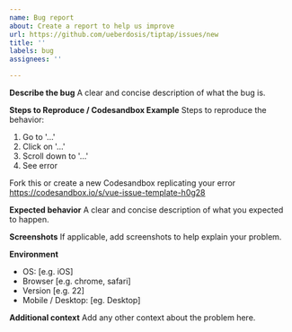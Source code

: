 ```yaml
---
name: Bug report
about: Create a report to help us improve
url: https://github.com/ueberdosis/tiptap/issues/new
title: ''
labels: bug
assignees: ''

---
```


**Describe the bug**
A clear and concise description of what the bug is.

**Steps to Reproduce / Codesandbox Example**
Steps to reproduce the behavior:
1. Go to '…'
2. Click on '…'
3. Scroll down to '…'
4. See error

Fork this or create a new Codesandbox replicating your error
https://codesandbox.io/s/vue-issue-template-h0g28

**Expected behavior**
A clear and concise description of what you expected to happen.

**Screenshots**
If applicable, add screenshots to help explain your problem.

**Environment**
 - OS: [e.g. iOS]
 - Browser [e.g. chrome, safari]
 - Version [e.g. 22]
 - Mobile / Desktop: [eg. Desktop]

**Additional context**
Add any other context about the problem here.
